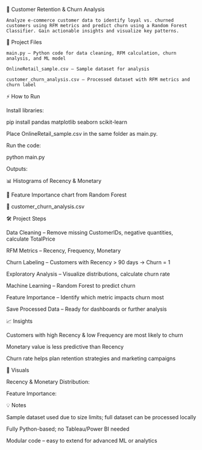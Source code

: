 🚀 Customer Retention & Churn Analysis

    Analyze e-commerce customer data to identify loyal vs. churned customers using RFM metrics and predict churn using a Random Forest Classifier. Gain actionable insights and visualize key patterns.

📂 Project Files

    main.py – Python code for data cleaning, RFM calculation, churn analysis, and ML model

    OnlineRetail_sample.csv – Sample dataset for analysis

    customer_churn_analysis.csv – Processed dataset with RFM metrics and churn label

⚡ How to Run

   Install libraries:

   pip install pandas matplotlib seaborn scikit-learn


   Place OnlineRetail_sample.csv in the same folder as main.py.

   Run the code:

   python main.py


   Outputs:

📊 Histograms of Recency & Monetary

🌟 Feature Importance chart from Random Forest

💾 customer_churn_analysis.csv

🛠 Project Steps

Data Cleaning – Remove missing CustomerIDs, negative quantities, calculate TotalPrice

RFM Metrics – Recency, Frequency, Monetary

Churn Labeling – Customers with Recency > 90 days → Churn = 1

Exploratory Analysis – Visualize distributions, calculate churn rate

Machine Learning – Random Forest to predict churn

Feature Importance – Identify which metric impacts churn most

Save Processed Data – Ready for dashboards or further analysis

📈 Insights

Customers with high Recency & low Frequency are most likely to churn

Monetary value is less predictive than Recency

Churn rate helps plan retention strategies and marketing campaigns

🎨 Visuals

Recency & Monetary Distribution:


Feature Importance:


💡 Notes

Sample dataset used due to size limits; full dataset can be processed locally

Fully Python-based; no Tableau/Power BI needed

Modular code – easy to extend for advanced ML or analytics
